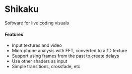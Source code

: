 # Shikaku

Software for live coding visuals

#### Features

* Input textures and video
* Microphone analysis with FFT, converted to a 1D texture
* Support using frames from the past to create delays
* Use other shaders as input
* Simple transitions, crossfade, etc
